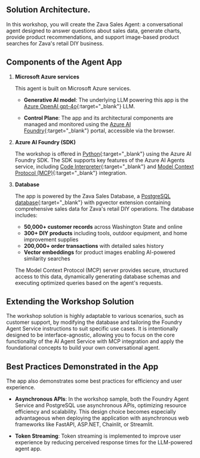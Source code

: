 ## Solution Architecture. 

In this workshop, you will create the Zava Sales Agent: a conversational agent designed to answer questions about sales data, generate charts, provide product recommendations, and support image-based product searches for Zava's retail DIY business.

## Components of the Agent App

1. **Microsoft Azure services**

    This agent is built on Microsoft Azure services.

      - **Generative AI model**: The underlying LLM powering this app is the [Azure OpenAI gpt-4o](https://learn.microsoft.com/azure/ai-services/openai/concepts/models?tabs=global-standard%2Cstandard-chat-completions#gpt-4o-and-gpt-4-turbo){:target="_blank"} LLM.

      - **Control Plane**: The app and its architectural components are managed and monitored using the [Azure AI Foundry](https://ai.azure.com){:target="_blank"} portal, accessible via the browser.

2. **Azure AI Foundry (SDK)**

    The workshop is offered in [Python](https://learn.microsoft.com/python/api/overview/azure/ai-projects-readme?view=azure-python-preview&context=%2Fazure%2Fai-services%2Fagents%2Fcontext%2Fcontext){:target="_blank"} using the Azure AI Foundry SDK. The SDK supports key features of the Azure AI Agents service, including [Code Interpreter](https://learn.microsoft.com/azure/ai-services/agents/how-to/tools/code-interpreter?view=azure-python-preview&tabs=python&pivots=overview){:target="_blank"} and [Model Context Protocol (MCP)](https://modelcontextprotocol.io/){:target="_blank"} integration.

3. **Database**

    The app is powered by the Zava Sales Database, a [PostgreSQL database](https://www.postgresql.org/){:target="_blank"} with pgvector extension containing comprehensive sales data for Zava's retail DIY operations. The database includes:
    
     - **50,000+ customer records** across Washington State and online
     - **300+ DIY products** including tools, outdoor equipment, and home improvement supplies  
     - **200,000+ order transactions** with detailed sales history
     - **Vector embeddings** for product images enabling AI-powered similarity searches
     
     The Model Context Protocol (MCP) server provides secure, structured access to this data, dynamically generating database schemas and executing optimized queries based on the agent's requests.

## Extending the Workshop Solution

The workshop solution is highly adaptable to various scenarios, such as customer support, by modifying the database and tailoring the Foundry Agent Service instructions to suit specific use cases. It is intentionally designed to be interface-agnostic, allowing you to focus on the core functionality of the AI Agent Service with MCP integration and apply the foundational concepts to build your own conversational agent.

## Best Practices Demonstrated in the App

The app also demonstrates some best practices for efficiency and user experience.

- **Asynchronous APIs**:
  In the workshop sample, both the Foundry Agent Service and PostgreSQL use asynchronous APIs, optimizing resource efficiency and scalability. This design choice becomes especially advantageous when deploying the application with asynchronous web frameworks like FastAPI, ASP.NET, Chainlit, or Streamlit.

- **Token Streaming**:
  Token streaming is implemented to improve user experience by reducing perceived response times for the LLM-powered agent app.
